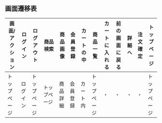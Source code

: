## 画面遷移表
|画面/アクション|ログイン|ログアウト|商品検索　|商品画像|会員登録|カートの中|商品一覧|カートに入れる|前の画面に戻る|詳細へ|注文確定|トップページ|
|-----------|------|-------|-------|------|-------|--------|------|----------|------------|----|-------|--------|
|トップページ|ログイン|トップページ|トップページ|商品詳細|会員登録|カート内|トップページ|・|・|・|・|トップページ|

